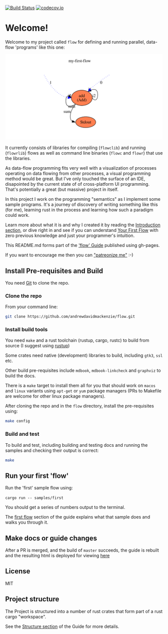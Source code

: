 [![Build Status](https://travis-ci.org/andrewdavidmackenzie/flow.svg?branch=master)](https://travis-ci.org/andrewdavidmackenzie/flow)
[![codecov.io](https://codecov.io/gh/andrewdavidmackenzie/flow/coverage.svg?branch=master)](https://codecov.io/gh/andrewdavidmackenzie/flow/branch/master)
# Welcome!
Welcome to my project called `flow` for defining and running parallel, data-flow 'programs' like this one:

![First flow](samples/fibonacci/context.dot.svg)

It currently consists of libraries for compiling (`flowclib`) and running (`flowrlib`) flows as 
well as command line binaries (`flowc` and `flowr`) that use the libraries.

As data-flow programming fits very well with a visualization of
processes operating on data flowing from other processes, a visual programming method
would be great. But I've only touched the surface of an IDE, disapointed by the current state of
of cross-platform UI programming. That's potentially a great (but massive) project 
in itself.
 
In this project I work on the programming "semantics" as I implement some sample programs.
It's a journey of discovery of writing something like this (for me), learning 
rust in the process and learning how such a paradigm could work.
 
Learn more about what it is and why I created it by reading the [Introduction section](docs/introduction/introduction.md), 
or dive right in and see if you can understand [Your First Flow](docs/first_flow/first_flow.md) with zero previous knowledge and just your programmer's intuition.
 
This README.md forms part of the ['flow' Guide](http://andrewdavidmackenzie.github.io/flow/) published using gh-pages.

If you want to encourage me then you can ["patreonize me"](https://www.patreon.com/andrewmackenzie) :-)

## Install Pre-requisites and Build
You need [Git](https://git-scm.com) to clone the repo.

### Clone the repo
From your command line:

```bash
git clone https://github.com/andrewdavidmackenzie/flow.git
```

### Install build tools
You need `make` and a rust toolchain (rustup, cargo, rustc) to build from source (I suggest using [rustup](https://rustup.rs/))

Some crates need native (development) libraries to build, including `gtk3`, `ssl` etc.

Other build pre-requisites include `mdbook`, `mdbook-linkcheck` and `graphviz` to build the docs.

There is a `make` target to install them all for you that should work on `macos` and `linux` variants using `apt-get` 
or `yum` package managers (PRs to Makefile are welcome for other linux package managers).

After cloning the repo and in the `flow` directory, install the pre-requisites using:
```bash
make config
```

### Build and test
To build and test, including building and testing docs and running the samples and checking their output is correct:

```bash
make
```

## Run your first 'flow'
Run the 'first' sample flow using:

```cargo run -- samples/first```

You should get a series of numbers output to the terminal.

The [first flow](docs/first_flow/first_flow.md) section of the guide explains what that sample does and walks you through it.

## Make docs or guide changes
After a PR is merged, and the build of `master` succeeds, the guide is rebuilt and the resulting html is deployed for viewing [here](http://andrewdavidmackenzie.github.io/flow/)

## License
MIT

## Project structure
The Project is structured into a number of rust crates that form part of a rust cargo "workspace".
 
See the [Structure section](docs/developing/structure.md) of the Guide for more details.
